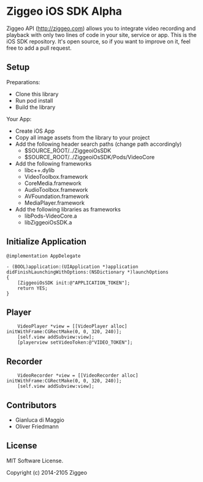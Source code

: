 Ziggeo iOS SDK Alpha
====================

Ziggeo API (http://ziggeo.com) allows you to integrate video recording and playback with only
two lines of code in your site, service or app. This is the iOS SDK repository. It's open source,
so if you want to improve on it, feel free to add a pull request.


## Setup

Preparations:
- Clone this library
- Run pod install
- Build the library

Your App:
- Create iOS App
- Copy all image assets from the library to your project
- Add the following header search paths (change path accordingly)
	- $SOURCE_ROOT/../ZiggeoiOsSDK
	- $SOURCE_ROOT/../ZiggeoiOsSDK/Pods/VideoCore
- Add the following frameworks
	- libc++.dylib
	- VideoToolbox.framework
	- CoreMedia.framework
	- AudioToolbox.framework
	- AVFoundation.framework
	- MediaPlayer.framework
- Add the following libraries as frameworks
	- libPods-VideoCore.a
	- libZiggeoiOsSDK.a


## Initialize Application

```
@implementation AppDelegate

- (BOOL)application:(UIApplication *)application didFinishLaunchingWithOptions:(NSDictionary *)launchOptions
{
    [ZiggeoiOsSDK init:@"APPLICATION_TOKEN"];
    return YES;
}
```

## Player

```
    VideoPlayer *view = [[VideoPlayer alloc] initWithFrame:CGRectMake(0, 0, 320, 240)];
    [self.view addSubview:view];
    [playerview setVideoToken:@"VIDEO_TOKEN"];
```

## Recorder

```
    VideoRecorder *view = [[VideoRecorder alloc] initWithFrame:CGRectMake(0, 0, 320, 240)];
    [self.view addSubview:view];
```


## Contributors
- Gianluca di Maggio
- Oliver Friedmann


## License
MIT Software License.

Copyright (c) 2014-2105 Ziggeo
